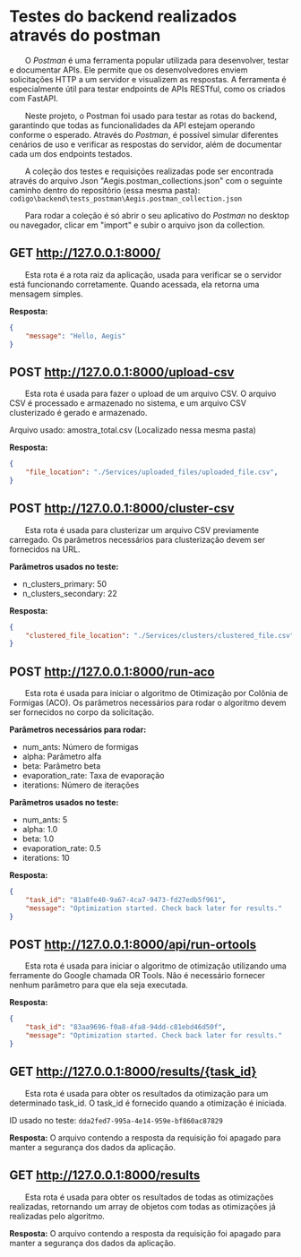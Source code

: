 # Testes do backend realizados através do postman

&emsp;&emsp;O _Postman_ é uma ferramenta popular utilizada para desenvolver, testar e documentar APIs. Ele permite que os desenvolvedores enviem solicitações HTTP a um servidor e visualizem as respostas. A ferramenta é especialmente útil para testar endpoints de APIs RESTful, como os criados com FastAPI.

&emsp;&emsp;Neste projeto, o Postman foi usado para testar as rotas do backend, garantindo que todas as funcionalidades da API estejam operando conforme o esperado. Através do _Postman_, é possível simular diferentes cenários de uso e verificar as respostas do servidor, além de documentar cada um dos endpoints testados.

&emsp;&emsp;A coleção dos testes e requisições realizadas pode ser encontrada através do arquivo Json "Aegis.postman_collections.json" com o seguinte caminho dentro do repositório (essa mesma pasta): `codigo\backend\tests_postman\Aegis.postman_collection.json`

&emsp;&emsp;Para rodar a coleção é só abrir o seu aplicativo do _Postman_ no desktop ou navegador, clicar em "import" e subir o arquivo json da collection.

## GET http://127.0.0.1:8000/

&emsp;&emsp;Esta rota é a rota raiz da aplicação, usada para verificar se o servidor está funcionando corretamente. Quando acessada, ela retorna uma mensagem simples.

**Resposta:**
```json
{
    "message": "Hello, Aegis"
}
```

## POST http://127.0.0.1:8000/upload-csv

&emsp;&emsp;Esta rota é usada para fazer o upload de um arquivo CSV. O arquivo CSV é processado e armazenado no sistema, e um arquivo CSV clusterizado é gerado e armazenado.

Arquivo usado: amostra_total.csv (Localizado nessa mesma pasta)

**Resposta:**
```json
{
    "file_location": "./Services/uploaded_files/uploaded_file.csv",
}
```

## POST http://127.0.0.1:8000/cluster-csv

&emsp;&emsp;Esta rota é usada para clusterizar um arquivo CSV previamente carregado. Os parâmetros necessários para clusterização devem ser fornecidos na URL.

**Parâmetros usados no teste:**
- n_clusters_primary: 50
- n_clusters_secondary: 22

**Resposta:**
```json
{
    "clustered_file_location": "./Services/clusters/clustered_file.csv",
}
```

## POST http://127.0.0.1:8000/run-aco

&emsp;&emsp;Esta rota é usada para iniciar o algoritmo de Otimização por Colônia de Formigas (ACO). Os parâmetros necessários para rodar o algoritmo devem ser fornecidos no corpo da solicitação.

**Parâmetros necessários para rodar:**
- num_ants: Número de formigas
- alpha: Parâmetro alfa
- beta: Parâmetro beta
- evaporation_rate: Taxa de evaporação
- iterations: Número de iterações

**Parâmetros usados no teste:**
- num_ants: 5
- alpha: 1.0
- beta: 1.0
- evaporation_rate: 0.5
- iterations: 10

**Resposta:**
```json
{
    "task_id": "81a8fe40-9a67-4ca7-9473-fd27edb5f961",
    "message": "Optimization started. Check back later for results."
}
```

## POST http://127.0.0.1:8000/api/run-ortools

&emsp;&emsp;Esta rota é usada para iniciar o algoritmo de otimização utilizando uma ferramente do Google chamada OR Tools. Não é necessário fornecer nenhum parâmetro para que ela seja executada.

**Resposta:**
```json
{
    "task_id": "83aa9696-f0a8-4fa8-94dd-c81ebd46d50f",
    "message": "Optimization started. Check back later for results."
}
```

## GET http://127.0.0.1:8000/results/{task_id}

&emsp;&emsp;Esta rota é usada para obter os resultados da otimização para um determinado task_id. O task_id é fornecido quando a otimização é iniciada.

ID usado no teste: `dda2fed7-995a-4e14-959e-bf860ac87829`

**Resposta:**
O arquivo contendo a resposta da requisição foi apagado para manter a segurança dos dados da aplicação.

## GET http://127.0.0.1:8000/results

&emsp;&emsp;Esta rota é usada para obter os resultados de todas as otimizações realizadas, retornando um array de objetos com todas as otimizações já realizadas pelo algoritmo.

**Resposta:**
O arquivo contendo a resposta da requisição foi apagado para manter a segurança dos dados da aplicação.